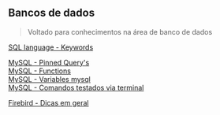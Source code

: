 ## Bancos de dados

>Voltado para conhecimentos na área de banco de dados

[SQL language - Keywords](SQL/docs/keywords/00-index.md)</br>

[MySQL - Pinned Query's](MySQL/docs/query/00-index.md)</br>
[MySQL - Functions](MySQL/docs/functions/00-index.md)</br>
[MySQL - Variables mysql](MySQL/docs/projects/dissectMysql/variables.md)</br>
[MySQL - Comandos testados via terminal](MySQL/docs/commands/using-mysql-cmd_bash.md)</br>

[Firebird - Dicas em geral](Firebird/docs/01-dicas-fb.md)</br>